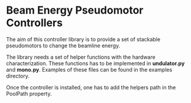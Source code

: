 # Beam Energy Pseudomotor Controllers

The aim of this controller library is to provide a set of stackable pseudomotors to change the beamline energy.

The library needs a set of helper functions with the hardware characterization.
These functions has to be implemented in **undulator.py** and **mono.py**.
Examples of these files can be found in the examples directory.

Once the controller is installed, one has to add the helpers path in the PoolPath property.
